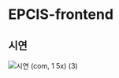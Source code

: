 # EPCIS-frontend

## 시연

![시연 (com, 1 5x) (3)](https://github.com/zosungwoo/EPCIS-frontend/assets/30895117/72243ba8-ff8a-4aa9-a8cb-add25c605b90)
